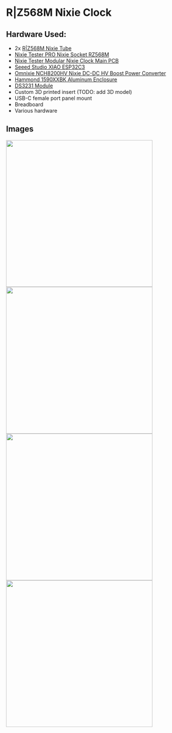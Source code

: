 # R|Z568M Nixie Clock

## Hardware Used:
- 2x [R|Z568M Nixie Tube](https://www.daliborfarny.com/)
- [Nixie Tester PRO Nixie Socket RZ568M](https://nixietester.com/product/pro-nixie-socket-rz568m/)
- [Nixie Tester Modular Nixie Clock Main PCB](https://www.facebook.com/photo?fbid=545740624202507&set=pcb.545740940869142)
- [Seeed Studio XIAO ESP32C3](https://www.seeedstudio.com/Seeed-XIAO-ESP32C3-p-5431.html)
- [Omnixie NCH8200HV Nixie DC-DC HV Boost Power Converter](https://omnixie.com/products/nch8200hv-nixie-hv-power-module)
- [Hammond 1590XXBK Aluminum Enclosure](https://www.hammfg.com/part/1590XXBK)
- [DS3231 Module](https://www.amazon.com/HiLetgo-DS3231-Precision-Arduino-Raspberry/dp/B01N1LZSK3)
- Custom 3D printed insert (TODO: add 3D model)
- USB-C female port panel mount
- Breadboard
- Various hardware

## Images


<img width="400" src="https://github.com/nonik0/RZ568M-Nixie-Clock/assets/17152317/3d646743-0399-4d44-af2b-266ac4c289f8">

<img width="400" src="https://github.com/nonik0/RZ568M-Nixie-Clock/assets/17152317/e431bf03-f557-4e1a-9b4d-5b139fd7782d">

<img width="400" src="https://github.com/nonik0/RZ568M-Nixie-Clock/assets/17152317/a9a81b81-01a3-4532-96f0-8d3979308288">

<img width="400" src="https://github.com/nonik0/RZ568M-Nixie-Clock/assets/17152317/2c8bd5a6-fe4c-4c41-a1b7-5ca85b7151d1">

